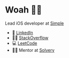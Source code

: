 # Woah 👋🏼

Lead iOS developer at [Simple](https://simple.life)

- 🧐 [LinkedIn](http://linkedin.com/in/yapryntsev)
- 🙋‍♂️ [StackOverflow](https://stackoverflow.com/users/7515379/alex-yapryntsev)
- 💻 [LeetCode](https://leetcode.com/yapryntsev)
- 🧑‍💻 Mentor at [Solvery](https://solvery.io/ru/mentor/yapryntsev)
